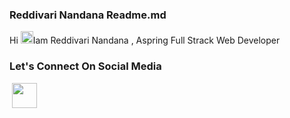 <div>
  <h3>Reddivari Nandana Readme.md</h3>
  <p>Hi <img style="width:20px","height:20px" src="https://raw.githubusercontent.com/MartinHeinz/MartinHeinz/master/wave.gif" alt="">Iam Reddivari Nandana , Aspring Full Strack Web Developer</p>
  <h3>Let's Connect On Social Media</h3>
    <a title="nandanareddy1122@gmail.com" href="mailto:nandanareddy1122@gmail.com" target="blank"><img width:"40px" height:"40px" align="center" src="https://cdn-icons-png.flaticon.com/128/5968/5968534.png" alt="" /></a>
  <a href="https://www.linkedin.com/in/reddivari-nandana-9b68aa251/" target="blank"><img  width:"40px"  height="40px" align="center" src="https://cdn-icons-png.flaticon.com/128/3536/3536505.png" alt="" /></a>

</div>
